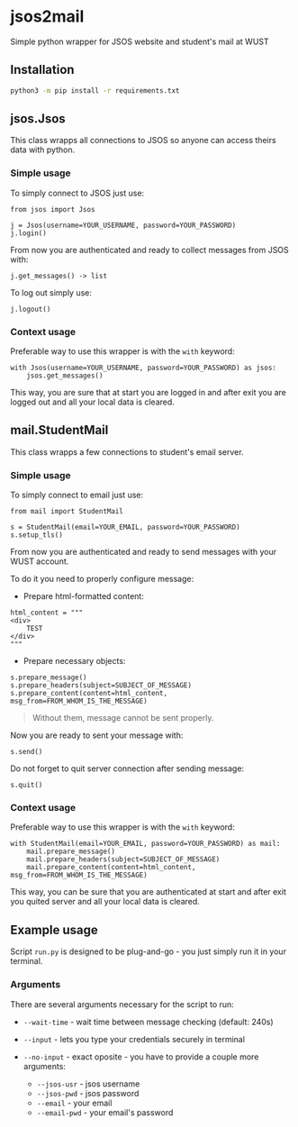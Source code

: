 # jsos2mail

Simple python wrapper for JSOS website and student's mail at WUST

## Installation

```bash
python3 -m pip install -r requirements.txt
```
## jsos.Jsos

This class wrapps all connections to JSOS so anyone can access theirs data with python.

### Simple usage

To simply connect to JSOS just use:

```python3
from jsos import Jsos

j = Jsos(username=YOUR_USERNAME, password=YOUR_PASSWORD)
j.login()
```

From now you are authenticated and ready to collect messages from JSOS with:

```python3
j.get_messages() -> list
```

To log out simply use:

```python3
j.logout()
```

### Context usage

Preferable way to use this wrapper is with the `with` keyword:

```python3
with Jsos(username=YOUR_USERNAME, password=YOUR_PASSWORD) as jsos:
    jsos.get_messages()
```

This way, you are sure that at start you are logged in and after exit you are logged out and all your local data is cleared.

## mail.StudentMail

This class wrapps a few connections to student's email server.

### Simple usage

To simply connect to email just use:

```python3
from mail import StudentMail

s = StudentMail(email=YOUR_EMAIL, password=YOUR_PASSWORD)
s.setup_tls()
```

From now you are authenticated and ready to send messages with your WUST account. 

To do it you need to properly configure message:

- Prepare html-formatted content:

```python3
html_content = """
<div>
    TEST
</div>
"""
```

- Prepare necessary objects:

```python3
s.prepare_message()
s.prepare_headers(subject=SUBJECT_OF_MESSAGE)
s.prepare_content(content=html_content, msg_from=FROM_WHOM_IS_THE_MESSAGE)
```

> Without them, message cannot be sent properly.

Now you are ready to sent your message with:

```python3
s.send()
```

Do not forget to quit server connection after sending message:

```python3
s.quit()
```

### Context usage

Preferable way to use this wrapper is with the `with` keyword:

```python3
with StudentMail(email=YOUR_EMAIL, password=YOUR_PASSWORD) as mail:
    mail.prepare_message()
    mail.prepare_headers(subject=SUBJECT_OF_MESSAGE)
    mail.prepare_content(content=html_content, msg_from=FROM_WHOM_IS_THE_MESSAGE)
```

This way, you can be sure that you are authenticated at start and after exit you quited server and all your local data is cleared.

## Example usage

Script `run.py` is designed to be plug-and-go - you just simply run it in your terminal.

### Arguments

There are several arguments necessary for the script to run:

- `--wait-time` - wait time between message checking (default: 240s)
- `--input` - lets you type your credentials securely in terminal
- `--no-input` - exact oposite - you have to provide a couple more arguments:

    - `--jsos-usr` - jsos username
    - `--jsos-pwd` - jsos password
    - `--email` - your email
    - `--email-pwd` - your email's password


